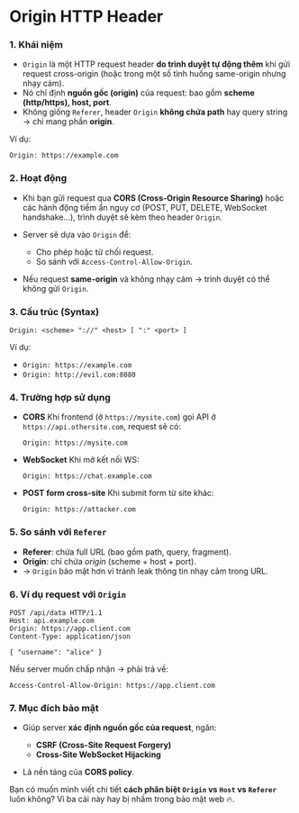 # Origin HTTP Header

### 1. Khái niệm

* `Origin` là một HTTP request header **do trình duyệt tự động thêm** khi gửi request cross-origin (hoặc trong một số tình huống same-origin nhưng nhạy cảm).
* Nó chỉ định **nguồn gốc (origin)** của request: bao gồm **scheme (http/https), host, port**.
* Không giống `Referer`, header `Origin` **không chứa path** hay query string → chỉ mang phần **origin**.

Ví dụ:

```
Origin: https://example.com
```



### 2. Hoạt động

* Khi bạn gửi request qua **CORS (Cross-Origin Resource Sharing)** hoặc các hành động tiềm ẩn nguy cơ (POST, PUT, DELETE, WebSocket handshake...), trình duyệt sẽ kèm theo header `Origin`.
* Server sẽ dựa vào `Origin` để:

  * Cho phép hoặc từ chối request.
  * So sánh với `Access-Control-Allow-Origin`.
* Nếu request **same-origin** và không nhạy cảm → trình duyệt có thể không gửi `Origin`.

### 3. Cấu trúc (Syntax)

```
Origin: <scheme> "://" <host> [ ":" <port> ]
```

Ví dụ:

* `Origin: https://example.com`
* `Origin: http://evil.com:8080`


### 4. Trường hợp sử dụng

* **CORS**
  Khi frontend (ở `https://mysite.com`) gọi API ở `https://api.othersite.com`, request sẽ có:

  ```
  Origin: https://mysite.com
  ```

* **WebSocket**
  Khi mở kết nối WS:

  ```
  Origin: https://chat.example.com
  ```

* **POST form cross-site**
  Khi submit form từ site khác:

  ```
  Origin: https://attacker.com
  ```

### 5. So sánh với `Referer`

* **Referer**: chứa full URL (bao gồm path, query, fragment).
* **Origin**: chỉ chứa *origin* (scheme + host + port).
* → `Origin` bảo mật hơn vì tránh leak thông tin nhạy cảm trong URL.

### 6. Ví dụ request với `Origin`

```http
POST /api/data HTTP/1.1
Host: api.example.com
Origin: https://app.client.com
Content-Type: application/json

{ "username": "alice" }
```

Nếu server muốn chấp nhận → phải trả về:

```http
Access-Control-Allow-Origin: https://app.client.com
```

### 7. Mục đích bảo mật

* Giúp server **xác định nguồn gốc của request**, ngăn:

  * **CSRF (Cross-Site Request Forgery)**
  * **Cross-Site WebSocket Hijacking**
* Là nền tảng của **CORS policy**.



Bạn có muốn mình viết chi tiết **cách phân biệt `Origin` vs `Host` vs `Referer`** luôn không? Vì ba cái này hay bị nhầm trong bảo mật web 🔥.
